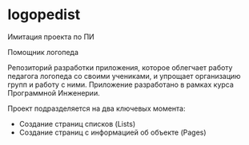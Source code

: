# logopedist
Имитация проекта по ПИ

Помощник логопеда

Репозиторий разработки приложения, которое облегчает работу педагога логопеда со своими учениками, и упрощает организацию групп и работу с ними. Приложение разработано в рамках курса Программной Инженерии.

Проект подразделяется на два ключевых момента:
- Создание страниц списков (Lists)
- Создание страниц с информацией об объекте (Pages)
